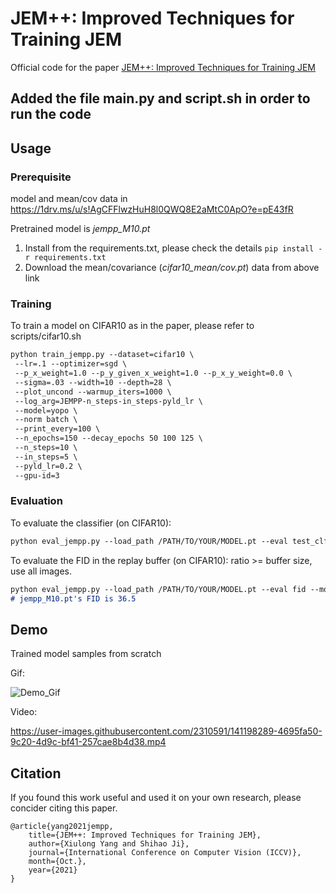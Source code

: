 # JEM++: Improved Techniques for Training JEM

Official code for the paper [JEM++: Improved Techniques for Training JEM](https://arxiv.org/abs/2109.09032)


## Added the file main.py and script.sh in order to run the code



## Usage

### Prerequisite 

model and mean/cov data in  https://1drv.ms/u/s!AgCFFlwzHuH8l0QWQ8E2aMtC0ApO?e=pE43fR

Pretrained model is *jempp_M10.pt*

1. Install from the requirements.txt, please check the details ```pip install -r requirements.txt```
2. Download the mean/covariance (*cifar10_mean/cov.pt*) data from above link

### Training

To train a model on CIFAR10 as in the paper, please refer to scripts/cifar10.sh

```markdown
python train_jempp.py --dataset=cifar10 \
 --lr=.1 --optimizer=sgd \
 --p_x_weight=1.0 --p_y_given_x_weight=1.0 --p_x_y_weight=0.0 \
 --sigma=.03 --width=10 --depth=28 \
 --plot_uncond --warmup_iters=1000 \
 --log_arg=JEMPP-n_steps-in_steps-pyld_lr \
 --model=yopo \
 --norm batch \
 --print_every=100 \
 --n_epochs=150 --decay_epochs 50 100 125 \
 --n_steps=10 \
 --in_steps=5 \
 --pyld_lr=0.2 \
 --gpu-id=3
```

### Evaluation

To evaluate the classifier (on CIFAR10):
```markdown
python eval_jempp.py --load_path /PATH/TO/YOUR/MODEL.pt --eval test_clf --dataset cifar_test --model yopo --norm batch
```

To evaluate the FID in the replay buffer (on CIFAR10):
ratio >= buffer size, use all images.
```markdown
python eval_jempp.py --load_path /PATH/TO/YOUR/MODEL.pt --eval fid --model yopo --norm batch --ratio 10000  
# jempp_M10.pt's FID is 36.5 
```

## Demo

Trained model samples from scratch

Gif:

![Demo_Gif](https://user-images.githubusercontent.com/2310591/141198046-486e0413-f53b-40c1-889e-f228d05fb3f9.gif)

Video:



https://user-images.githubusercontent.com/2310591/141198289-4695fa50-9c20-4d9c-bf41-257cae8b4d38.mp4



## Citation

If you found this work useful and used it on your own research, please concider citing this paper.
```
@article{yang2021jempp,
    title={JEM++: Improved Techniques for Training JEM},
    author={Xiulong Yang and Shihao Ji},
    journal={International Conference on Computer Vision (ICCV)},
    month={Oct.},
    year={2021}
}
```
